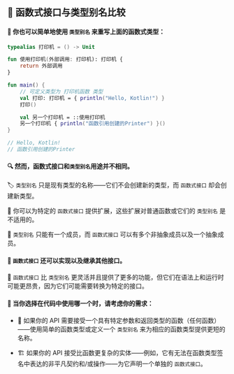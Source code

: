 ## 🔄 函数式接口与类型别名比较

#### 🌟 你也可以简单地使用 `类型别名` 来重写上面的函数式类型：

```kotlin
typealias 打印机 = () -> Unit

fun 使用打印机(外部调用: 打印机): 打印机 {
    return 外部调用
}

fun main() {
    // 可定义类型为 打印机函数 类型
    val 打印: 打印机 = { println("Hello, Kotlin!") }
    打印()

    val 另一个打印机 = ::使用打印机
    另一个打印机 { println("函数引用创建的Printer") }()
}

// Hello, Kotlin!
// 函数引用创建的Printer
```


#### 🔍 然而，函数式接口和`类型别名`用途并不相同。

🏷️ `类型别名` 只是现有类型的名称——它们不会创建新的类型，而 `函数式接口` 却会创建新类型。

🔧 你可以为特定的 `函数式接口` 提供扩展，这些扩展对普通函数或它们的 `类型别名` 是不适用的。

🧩 `类型别名` 只能有一个成员，而 `函数式接口` 可以有多个非抽象成员以及一个抽象成员。

#### 🔗 `函数式接口` 还可以实现以及继承其他接口。

🌟 `函数式接口` 比 `类型别名` 更灵活并且提供了更多的功能，但它们在语法上和运行时可能更昂贵，因为它们可能需要转换为特定的接口。

#### 🤔 当你选择在代码中使用哪一个时，请考虑你的需求：

* 🎯 如果你的 API 需要接受一个具有特定参数和返回类型的函数（任何函数）——使用简单的函数类型或定义一个 `类型别名` 来为相应的函数类型提供更短的名称。

* 🏗️ 如果你的 API 接受比函数更复杂的实体——例如，它有无法在函数类型签名中表达的非平凡契约和/或操作——为它声明一个单独的 `函数式接口`。